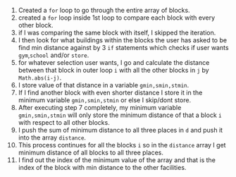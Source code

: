 1. Created a `for` loop to go through the entire array of blocks.
2. created a `for` loop inside 1st loop to compare each block with every other block.
3. if I was comparing the same block with itself, I skipped the iteration.
4. I then look for what buildings within the blocks the user has asked to be find min distance against by 3 `if` statements which checks if user wants `gym`,`school` and/or `store`.
5. for whatever selection user wants, I go and calculate the distance between that block in outer loop `i` with all the other blocks in `j` by `Math.abs(i-j)`.
6. I store value of that distance in a variable `gmin,smin,stmin`.
7. If I find another block with even shorter distance I store it in the minimum variable `gmin,smin,stmin` or else I skip/dont store.
8. After executing step 7 completely, my minimum variable `gmin,smin,stmin` will only store the minimum distance of that a block `i` with respect to all other blocks.
9. I push the sum of minimum distance to all three places in `d` and push it into the array `distance`.
10. This process continues for all the blocks `i` so in the `distance` array I get minimum distance of all blocks to all three places.
11. I find out the index of the minimum value of the array and that is the index of the block with min distance to the other facilities.
